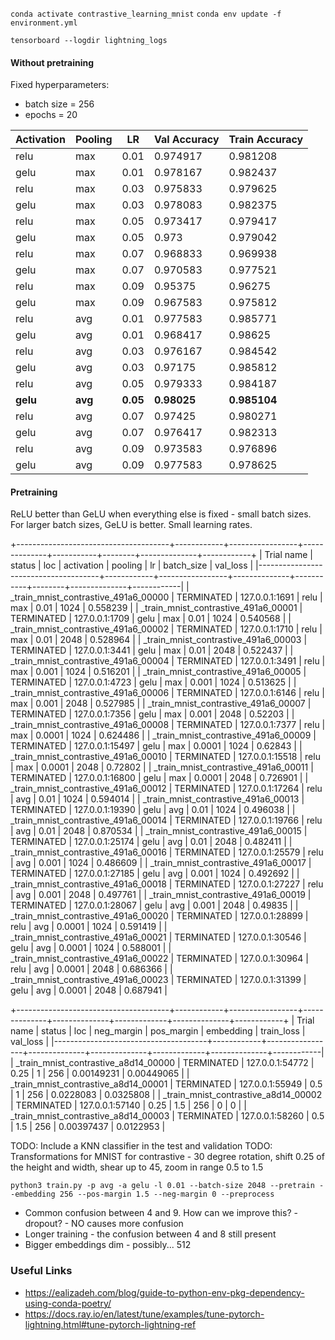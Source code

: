 `conda activate contrastive_learning_mnist`
`conda env update -f environment.yml`

`tensorboard --logdir lightning_logs`


#### Without pretraining
Fixed hyperparameters:
- batch size = 256
- epochs = 20

| Activation   | Pooling   |   LR |   Val Accuracy |   Train Accuracy |
|--------------|-----------|------|-----------|-------------|
| relu         | max       | 0.01 |  0.974917 |    0.981208 |
| gelu         | max       | 0.01 |  0.978167 |    0.982437 |
| relu         | max       | 0.03 |  0.975833 |    0.979625 |
| gelu         | max       | 0.03 |  0.978083 |    0.982375 |
| relu         | max       | 0.05 |  0.973417 |    0.979417 |
| gelu         | max       | 0.05 |  0.973    |    0.979042 |
| relu         | max       | 0.07 |  0.968833 |    0.969938 |
| gelu         | max       | 0.07 |  0.970583 |    0.977521 |
| relu         | max       | 0.09 |  0.95375  |    0.96275  |
| gelu         | max       | 0.09 |  0.967583 |    0.975812 |
| relu         | avg       | 0.01 |  0.977583 |    0.985771 |
| gelu         | avg       | 0.01 |  0.968417 |    0.98625  |
| relu         | avg       | 0.03 |  0.976167 |    0.984542 |
| gelu         | avg       | 0.03 |  0.97175  |    0.985812 |
| relu         | avg       | 0.05 |  0.979333 |    0.984187 |
| **gelu**         | **avg**       | **0.05** |  **0.98025**  |    **0.985104** |
| relu         | avg       | 0.07 |  0.97425  |    0.980271 |
| gelu         | avg       | 0.07 |  0.976417 |    0.982313 |
| relu         | avg       | 0.09 |  0.973583 |    0.976896 |
| gelu         | avg       | 0.09 |  0.977583 |    0.978625 |

#### Pretraining
ReLU better than GeLU when everything else is fixed - small batch sizes.
For larger batch sizes, GeLU is better.
Small learning rates.

+--------------------------------------+------------+-----------------+--------------+-----------+--------+--------------+------------+
| Trial name                           | status     | loc             | activation   | pooling   |     lr |   batch_size |   val_loss |
|--------------------------------------+------------+-----------------+--------------+-----------+--------+--------------+------------|
| _train_mnist_contrastive_491a6_00000 | TERMINATED | 127.0.0.1:1691  | relu         | max       | 0.01   |         1024 |   0.558239 |
| _train_mnist_contrastive_491a6_00001 | TERMINATED | 127.0.0.1:1709  | gelu         | max       | 0.01   |         1024 |   0.540568 |
| _train_mnist_contrastive_491a6_00002 | TERMINATED | 127.0.0.1:1710  | relu         | max       | 0.01   |         2048 |   0.528964 |
| _train_mnist_contrastive_491a6_00003 | TERMINATED | 127.0.0.1:3441  | gelu         | max       | 0.01   |         2048 |   0.522437 |
| _train_mnist_contrastive_491a6_00004 | TERMINATED | 127.0.0.1:3491  | relu         | max       | 0.001  |         1024 |   0.516201 |
| _train_mnist_contrastive_491a6_00005 | TERMINATED | 127.0.0.1:4723  | gelu         | max       | 0.001  |         1024 |   0.513625 |
| _train_mnist_contrastive_491a6_00006 | TERMINATED | 127.0.0.1:6146  | relu         | max       | 0.001  |         2048 |   0.527985 |
| _train_mnist_contrastive_491a6_00007 | TERMINATED | 127.0.0.1:7356  | gelu         | max       | 0.001  |         2048 |   0.52203  |
| _train_mnist_contrastive_491a6_00008 | TERMINATED | 127.0.0.1:7377  | relu         | max       | 0.0001 |         1024 |   0.624486 |
| _train_mnist_contrastive_491a6_00009 | TERMINATED | 127.0.0.1:15497 | gelu         | max       | 0.0001 |         1024 |   0.62843  |
| _train_mnist_contrastive_491a6_00010 | TERMINATED | 127.0.0.1:15518 | relu         | max       | 0.0001 |         2048 |   0.72802  |
| _train_mnist_contrastive_491a6_00011 | TERMINATED | 127.0.0.1:16800 | gelu         | max       | 0.0001 |         2048 |   0.726901 |
| _train_mnist_contrastive_491a6_00012 | TERMINATED | 127.0.0.1:17264 | relu         | avg       | 0.01   |         1024 |   0.594014 |
| _train_mnist_contrastive_491a6_00013 | TERMINATED | 127.0.0.1:19390 | gelu         | avg       | 0.01   |         1024 |   0.496038 |
| _train_mnist_contrastive_491a6_00014 | TERMINATED | 127.0.0.1:19766 | relu         | avg       | 0.01   |         2048 |   0.870534 |
| _train_mnist_contrastive_491a6_00015 | TERMINATED | 127.0.0.1:25174 | gelu         | avg       | 0.01   |         2048 |   0.482411 |
| _train_mnist_contrastive_491a6_00016 | TERMINATED | 127.0.0.1:25579 | relu         | avg       | 0.001  |         1024 |   0.486609 |
| _train_mnist_contrastive_491a6_00017 | TERMINATED | 127.0.0.1:27185 | gelu         | avg       | 0.001  |         1024 |   0.492692 |
| _train_mnist_contrastive_491a6_00018 | TERMINATED | 127.0.0.1:27227 | relu         | avg       | 0.001  |         2048 |   0.497761 |
| _train_mnist_contrastive_491a6_00019 | TERMINATED | 127.0.0.1:28067 | gelu         | avg       | 0.001  |         2048 |   0.49835  |
| _train_mnist_contrastive_491a6_00020 | TERMINATED | 127.0.0.1:28899 | relu         | avg       | 0.0001 |         1024 |   0.591419 |
| _train_mnist_contrastive_491a6_00021 | TERMINATED | 127.0.0.1:30546 | gelu         | avg       | 0.0001 |         1024 |   0.588001 |
| _train_mnist_contrastive_491a6_00022 | TERMINATED | 127.0.0.1:30964 | relu         | avg       | 0.0001 |         2048 |   0.686366 |
| _train_mnist_contrastive_491a6_00023 | TERMINATED | 127.0.0.1:31399 | gelu         | avg       | 0.0001 |         2048 |   0.687941 |


+--------------------------------------+------------+-----------------+--------------+--------------+-------------+--------------+------------+
| Trial name                           | status     | loc             |   neg_margin |   pos_margin |   embedding |   train_loss |   val_loss |
|--------------------------------------+------------+-----------------+--------------+--------------+-------------+--------------+------------|
| _train_mnist_contrastive_a8d14_00000 | TERMINATED | 127.0.0.1:54772 |         0.25 |          1   |         256 |   0.00149231 | 0.00449065 |
| _train_mnist_contrastive_a8d14_00001 | TERMINATED | 127.0.0.1:55949 |         0.5  |          1   |         256 |   0.0228083  | 0.0325808  |
| _train_mnist_contrastive_a8d14_00002 | TERMINATED | 127.0.0.1:57140 |         0.25 |          1.5 |         256 |   0          | 0          |
| _train_mnist_contrastive_a8d14_00003 | TERMINATED | 127.0.0.1:58260 |         0.5  |          1.5 |         256 |   0.00397437 | 0.0122953  |


TODO: Include a KNN classifier in the test and validation 
TODO: Transformations for MNIST for contrastive - 30 degree rotation, shift 0.25 of the height and width, shear up to 45, zoom in range 0.5 to 1.5

`python3 train.py -p avg -a gelu -l 0.01 --batch-size 2048 --pretrain --embedding 256 --pos-margin 1.5 --neg-margin 0 --preprocess`

- Common confusion between 4 and 9. How can we improve this? - dropout? - NO causes more confusion
- Longer training - the confusion between 4 and 8 still present
- Bigger embeddings dim - possibly... 512




### Useful Links
- https://ealizadeh.com/blog/guide-to-python-env-pkg-dependency-using-conda-poetry/
- https://docs.ray.io/en/latest/tune/examples/tune-pytorch-lightning.html#tune-pytorch-lightning-ref
